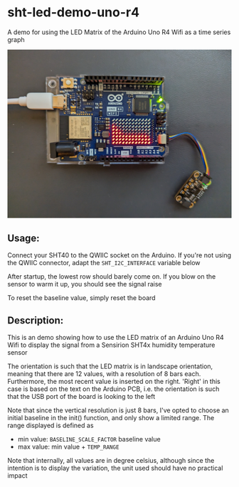 # sht-led-demo-uno-r4
A demo for using the LED Matrix of the Arduino Uno R4 Wifi as a time series graph

![setup](assets/uno-r4-led-demo.jpeg)

## Usage:
Connect your SHT40 to the QWIIC socket on the Arduino. If you're not
using the QWIIC connector, adapt the `SHT_I2C_INTERFACE` variable below

After startup, the lowest row should barely come on. If you blow on the
sensor to warm it up, you should see the signal raise

To reset the baseline value, simply reset the board

## Description:
This is an demo showing how to use the LED matrix of an Arduino Uno R4 
Wifi to display the signal from a Sensirion SHT4x humidity temperature 
sensor
 
The orientation is such that the LED matrix is in landscape orientation, 
meaning that there are 12 values, with a resolution of 8 bars each.
Furthermore, the most recent value is inserted on the right. 'Right' in
this case is based on the text on the Arduino PCB, i.e. the orientation
is such that the USB port of the board is looking to the left
 
Note that since the vertical resolution is just 8 bars, I've opted to 
choose an initial baseline in the init() function, and only show a 
limited range. The range displayed is defined as
- min value: `BASELINE_SCALE_FACTOR` baseline value
- max value: min value + `TEMP_RANGE`

Note that internally, all values are in degree celsius, although since
the intention is to display the variation, the unit used should have
no practical impact
